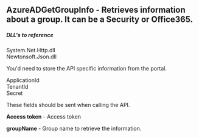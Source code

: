 ## AzureADGetGroupInfo - Retrieves information about a group. It can be a Security or Office365.


##### DLL's to reference
System.Net.Http.dll </br>
Newtonsoft.Json.dll </br>


You'd need to store the API specific information from the portal.

ApplicationId </br>
TenantId </br>
Secret </br>

These fields should be sent when calling the API.

**Access token**      - Access token

**groupName**			  - Group name to retrieve the information.

